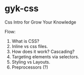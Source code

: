 # gyk-css

Css Intro for Grow Your Knowledge

Flow:

1. What is CSS?
2. Inline vs css files.
3. How does it work? Cascading?
4. Targeting elements via selectors.
5. Styling vs Layouts.
6. Preprocessors (?)

